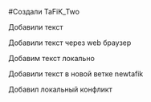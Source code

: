 #Создали TaFiK_Two

Добавили текст 

Добавили текст через web браузер 

Добавим текст локально

Добавили текст в новой ветке newtafik 

Добавил локальный конфликт 
